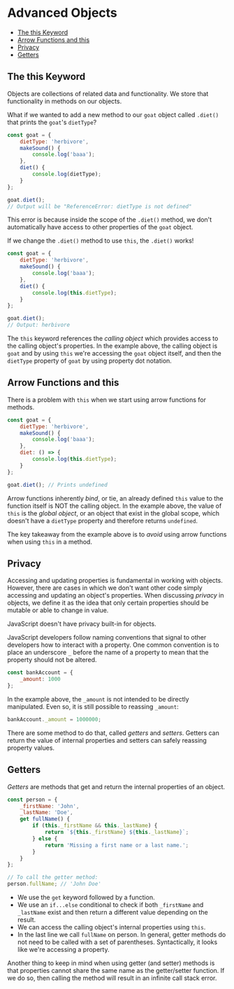 # Advanced Objects

* [The this Keyword](#The-this-Keyword)
* [Arrow Functions and this](#Arrow-Functions-and-this)
* [Privacy](#Privacy)
* [Getters](#Getters)


## The this Keyword
Objects are collections of related data and functionality. We store that functionality in methods on our objects.

What if we wanted to add a new method to our `goat` object called `.diet()` that prints the `goat`'s `dietType`?

```js
const goat = {
    dietType: 'herbivore',
    makeSound() {
        console.log('baaa');
    },
    diet() {
        console.log(dietType);
    }
};

goat.diet();
// Output will be "ReferenceError: dietType is not defined"
```

This error is because inside the scope of the `.diet()` method, we don't automatically have access to other properties of the `goat` object.

If we change the `.diet()` method to use `this`, the `.diet()` works!

```js
const goat = {
    dietType: 'herbivore',
    makeSound() {
        console.log('baaa');
    },
    diet() {
        console.log(this.dietType);
    }
};

goat.diet();
// Output: herbivore
```

The `this` keyword references the *calling object* which provides access to the calling object's properties. In the example above, the calling object is `goat` and by using `this` we're accessing the `goat` object itself, and then the `dietType` property of `goat` by using property dot notation.

## Arrow Functions and this
There is a problem with `this` when we start using arrow functions for methods.

```js
const goat = {
    dietType: 'herbivore',
    makeSound() {
        console.log('baaa');
    },
    diet: () => {
        console.log(this.dietType);
    }
};

goat.diet(); // Prints undefined
```

Arrow functions inherently *bind*, or tie, an already defined `this` value to the function itself is NOT the calling object. In the example above, the value of `this` is the *global object*, or an object that exist in the global scope, which doesn't have a `dietType` property and therefore returns `undefined`.

The key takeaway from the example above is to *avoid* using arrow functions when using `this` in a method.

## Privacy
Accessing and updating properties is fundamental in working with objects. However, there are cases in which we don't want other code simply accessing and updating an object's properties. When discussing *privacy* in objects, we define it as the idea that only certain properties should be mutable or able to change in value.

JavaScript doesn't have privacy built-in for objects.

JavaScript developers follow naming conventions that signal to other developers how to interact with a property. One common convention is to place an underscore `_` before the name of a property to mean that the property should not be altered.

```js
const bankAccount = {
    _amount: 1000
};
```

In the example above, the `_amount` is not intended to be directly manipulated.
Even so, it is still possible to reassing `_amount`:

```js
bankAccount._amount = 1000000;
```

There are some method to do that, called *getters* and *setters*. Getters can return the value of internal properties and setters can safely reassing property values.

## Getters
*Getters* are methods that get and return the internal properties of an object.

```js
const person = {
    _firstName: 'John',
    _lastName: 'Doe',
    get fullName() {
        if (this._firstName && this._lastName) {
            return `${this._firstName} ${this._lastName}`;
        } else {
            return 'Missing a first name or a last name.';
        }
    }
};

// To call the getter method:
person.fullName; // 'John Doe'
```

+ We use the `get` keyword followed by a function.
+ We use an `if...else` conditional to check if both `_firstName` and `_lastName` exist and then return a different value depending on the result.
+ We can access the calling object's internal properties using `this`.
+ In the last line we call `fullName` on person. In general, getter methods do not need to be called with a set of parentheses. Syntactically, it looks like we're accessing a property.

Another thing to keep in mind when using getter (and setter) methods is that properties cannot share the same name as the getter/setter function. If we do so, then calling the method will result in an infinite call stack error.
